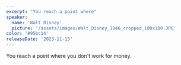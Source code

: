 ```yaml
---
excerpt: "You reach a point where"
speaker:
  name: 'Walt Disney'
  picture: '/assets/images/Walt_Disney_1946_cropped_100x100.JPG'
color: '#95bc14'
releaseDate: '2023-11-15'
---
```

You reach a point where you don't work for money.